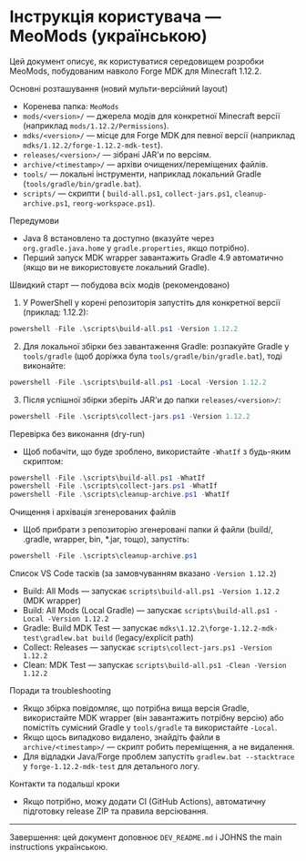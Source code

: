 # Інструкція користувача — MeoMods (українською)

Цей документ описує, як користуватися середовищем розробки MeoMods, побудованим навколо Forge MDK для Minecraft 1.12.2.

Основні розташування (новий мульти-версійний layout)
- Коренева папка: `MeoMods`
- `mods/<version>/` — джерела модів для конкретної Minecraft версії (наприклад `mods/1.12.2/Permissions`).
- `mdks/<version>/` — місце для Forge MDK для певної версії (наприклад `mdks/1.12.2/forge-1.12.2-mdk-test`).
- `releases/<version>/` — зібрані JAR'и по версіям.
- `archive/<timestamp>/` — архіви очищених/переміщених файлів.
- `tools/` — локальні інструменти, наприклад локальний Gradle (`tools/gradle/bin/gradle.bat`).
- `scripts/` — скрипти ( `build-all.ps1`, `collect-jars.ps1`, `cleanup-archive.ps1`, `reorg-workspace.ps1`).

Передумови
- Java 8 встановлено та доступно (вказуйте через `org.gradle.java.home` у `gradle.properties`, якщо потрібно).
- Перший запуск MDK wrapper завантажить Gradle 4.9 автоматично (якщо ви не використовуєте локальний Gradle).

Швидкий старт — побудова всіх модів (рекомендовано)
1) У PowerShell у корені репозиторія запустіть для конкретної версії (приклад: 1.12.2):

```powershell
powershell -File .\scripts\build-all.ps1 -Version 1.12.2
```

2) Для локальної збірки без завантаження Gradle: розпакуйте Gradle у `tools/gradle` (щоб доріжка була `tools/gradle/bin/gradle.bat`), тоді виконайте:

```powershell
powershell -File .\scripts\build-all.ps1 -Local -Version 1.12.2
```

3) Після успішної збірки зберіть JAR'и до папки `releases/<version>/`:

```powershell
powershell -File .\scripts\collect-jars.ps1 -Version 1.12.2
```

Перевірка без виконання (dry-run)
- Щоб побачіти, що буде зроблено, використайте `-WhatIf` з будь-яким скриптом:

```powershell
powershell -File .\scripts\build-all.ps1 -WhatIf
powershell -File .\scripts\collect-jars.ps1 -WhatIf
powershell -File .\scripts\cleanup-archive.ps1 -WhatIf
```

Очищення і архівація згенерованих файлів
- Щоб прибрати з репозиторію згенеровані папки й файли (build/, .gradle, wrapper, bin, *.jar, тощо), запустіть:

```powershell
powershell -File .\scripts\cleanup-archive.ps1
```

Список VS Code тасків (за замовчуванням вказано `-Version 1.12.2`)
- Build: All Mods — запускає `scripts\build-all.ps1 -Version 1.12.2` (MDK wrapper)
- Build: All Mods (Local Gradle) — запускає `scripts\build-all.ps1 -Local -Version 1.12.2`
- Gradle: Build MDK Test — запускає `mdks\1.12.2\forge-1.12.2-mdk-test\gradlew.bat build` (legacy/explicit path)
- Collect: Releases — запускає `scripts\collect-jars.ps1 -Version 1.12.2`
- Clean: MDK Test — запускає `scripts\build-all.ps1 -Clean -Version 1.12.2`

Поради та troubleshooting
- Якщо збірка повідомляє, що потрібна вища версія Gradle, використайте MDK wrapper (він завантажить потрібну версію) або помістіть сумісний Gradle у `tools/gradle` та використайте `-Local`.
- Якщо щось випадково видалено, знайдіть файли в `archive/<timestamp>/` — скрипт робить переміщення, а не видалення.
- Для відладки Java/Forge проблем запустіть `gradlew.bat --stacktrace` у `forge-1.12.2-mdk-test` для детального логу.

Контакти та подальші кроки
- Якщо потрібно, можу додати CI (GitHub Actions), автоматичну підготовку release ZIP та правила версіювання.

---
Завершення: цей документ доповнює `DEV_README.md` і JOHNS the main instructions українською.